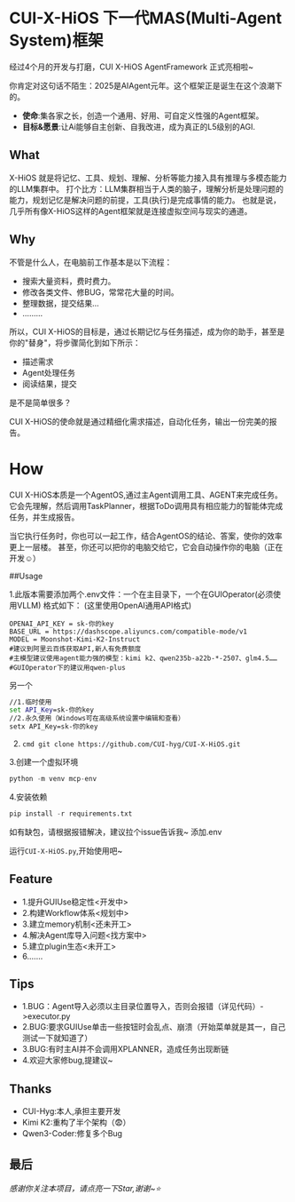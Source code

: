 # CUI-X-HiOS 下一代MAS(Multi-Agent System)框架
经过4个月的开发与打磨，CUI X-HiOS AgentFramework 正式亮相啦~

你肯定对这句话不陌生：2025是AIAgent元年。这个框架正是诞生在这个浪潮下的。
- **使命**:集各家之长，创造一个通用、好用、可自定义性强的Agent框架。
- **目标&愿景**:让Ai能够自主创新、自我改进，成为真正的L5级别的AGI.

## What
X-HiOS 就是将记忆、工具、规划、理解、分析等能力接入具有推理与多模态能力的LLM集群中。
打个比方：LLM集群相当于人类的脑子，理解分析是处理问题的能力，规划记忆是解决问题的前提，工具(执行)是完成事情的能力。
也就是说，几乎所有像X-HiOS这样的Agent框架就是连接虚拟空间与现实的通道。

## Why
不管是什么人，在电脑前工作基本是以下流程：
- 搜索大量资料，费时费力。
- 修改各类文件、修BUG，常常花大量的时间。
- 整理数据，提交结果…
- ………

所以，CUI X-HiOS的目标是，通过长期记忆与任务描述，成为你的助手，甚至是你的"替身"，将步骤简化到如下所示：
- 描述需求
- Agent处理任务
- 阅读结果，提交

是不是简单很多？

CUI X-HiOS的使命就是通过精细化需求描述，自动化任务，输出一份完美的报告。

# How
CUI X-HiOS本质是一个AgentOS,通过主Agent调用工具、AGENT来完成任务。
它会先理解，然后调用TaskPlanner，根据ToDo调用具有相应能力的智能体完成任务，并生成报告。

当它执行任务时，你也可以一起工作，结合AgentOS的结论、答案，使你的效率更上一层楼。
甚至，你还可以把你的电脑交给它，它会自动操作你的电脑（正在开发☺️）

##Usage

1.此版本需要添加两个.env文件：一个在主目录下，一个在GUIOperator(必须使用VLLM)
格式如下：
(这里使用OpenAI通用API格式)
```env
OPENAI_API_KEY = sk-你的key
BASE_URL = https://dashscope.aliyuncs.com/compatible-mode/v1
MODEL = Moonshot-Kimi-K2-Instruct
#建议到阿里云百炼获取API,新人有免费额度
#主模型建议使用agent能力强的模型：kimi k2、qwen235b-a22b-*-2507、glm4.5……
#GUIOperator下的建议用qwen-plus
```
另一个
```cmd
//1.临时使用
set API_Key=sk-你的key
//2.永久使用（Windows可在高级系统设置中编辑和查看）
setx API_Key=sk-你的key
```
2. ```cmd git clone https://github.com/CUI-hyg/CUI-X-HiOS.git```

3.创建一个虚拟环境
```python
python -m venv mcp-env
```
4.安装依赖
```python
pip install -r requirements.txt
```
如有缺包，请根据报错解决，建议拉个issue告诉我~
添加.env

运行```CUI-X-HiOS.py```,开始使用吧~

## Feature
- 1.提升GUIUse稳定性<开发中>
- 2.构建Workflow体系<规划中>
- 3.建立memory机制<还未开工>
- 4.解决Agent库导入问题<找方案中>
- 5.建立plugin生态<未开工>
- 6.……

## Tips
- 1.BUG：Agent导入必须以主目录位置导入，否则会报错（详见代码）->executor.py
- 2.BUG:要求GUIUse单击一些按钮时会乱点、崩溃（开始菜单就是其一，自己测试一下就知道了）
- 3.BUG:有时主AI并不会调用XPLANNER，造成任务出现断链
- 4.欢迎大家修bug,提建议~

## Thanks
- CUI-Hyg:本人,承担主要开发
- Kimi K2:重构了半个架构（😨）
- Qwen3-Coder:修复多个Bug

## 最后
###### 感谢你关注本项目，请点亮一下Star,谢谢~⭐
